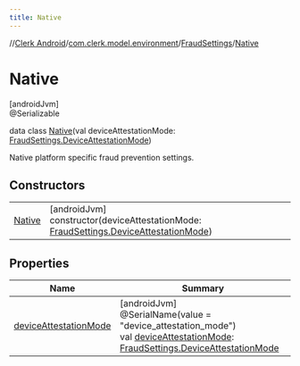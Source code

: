 ```yaml
---
title: Native
---
```

//[Clerk Android](../../../../index.html)/[com.clerk.model.environment](../../index.html)/[FraudSettings](../index.html)/[Native](index.html)



# Native



[androidJvm]\
@Serializable



data class [Native](index.html)(val deviceAttestationMode: [FraudSettings.DeviceAttestationMode](../-device-attestation-mode/index.html))

Native platform specific fraud prevention settings.



## Constructors


| | |
|---|---|
| [Native](-native.html) | [androidJvm]<br>constructor(deviceAttestationMode: [FraudSettings.DeviceAttestationMode](../-device-attestation-mode/index.html)) |


## Properties


| Name | Summary |
|---|---|
| [deviceAttestationMode](device-attestation-mode.html) | [androidJvm]<br>@SerialName(value = &quot;device_attestation_mode&quot;)<br>val [deviceAttestationMode](device-attestation-mode.html): [FraudSettings.DeviceAttestationMode](../-device-attestation-mode/index.html) |

